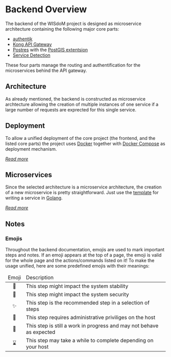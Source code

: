 # Backend Overview
The backend of the WISdoM project is designed as microservice architecture
containing the following major core parts:
* [authentik](https://goauthentik.io)
* [Kong API Gateway](https://docs.konghq.com/gateway/latest/)
* [Postres](https://www.postgresql.org/) with the 
  [PostGIS extentsion](https://postgis.net/)
* [Service Detection](https://github.com/wisdom-oss/gateway-service-watcher)

These four parts manage the routing and authentification for the microservices
behind the API gateway.

## Architecture
As already mentioned, the backend is constructed as microservice archtecture
allowing the creation of multiple instances of one service if a large number
of requests are exprected for this single service.

## Deployment
To allow a unified deployment of the core project (the frontend, and the listed
core parts) the project uses [Docker](https://www.docker.com) together with 
[Docker Compose](https://docs.docker.com/compose/) as deployment mechanism.

[_Read more_](./deployment.md)

## Microservices
Since the selected architecture is a microservice architecture, the creation of
a new microservice is pretty straightforward. Just use the 
[template](https://github.com/wisdom-oss/microservice-template) for writing
a service in [Golang](https://go.dev).

[_Read more_](./development/README.md)

## Notes
### Emojis
Throughout the backend documentation, emojis are used to mark important steps
and notes.
If an emoji appears at the top of a page, the emoji is valid for the whole page
and the actions/commands listed on it!
To make the usage unified, here are some predefined emojis with their
meanings:

<table align="center">
<thead>
<tr>
<td>Emoji</td>
<td width="100%">Description</td>
</tr>
</thead>
<tbody>
<tr>
<td align="center">🛑</td>
<td width="100%">This step might impact the system stability</td>
</tr>
<tr>
<td align="center">🦺</td>
<td width="100%">This step might impact the system security</td>
</tr>
<tr>
<td align="center">✨</td>
<td width="100%">This step is the recommended step in a selection of steps</td>
</tr>
<tr>
<td align="center">🔐</td>
<td width="100%">This step requires administrative priviliges on the host</td>
</tr>
<tr>
<td align="center">🚧</td>
<td width="100%">This step is still a work in progress and may not behave as expected</td>
</tr>
<tr>
<td align="center">⌛</td>
<td width="100%">This step may take a while to complete depending on your host</td>
</tbody>
</table>
